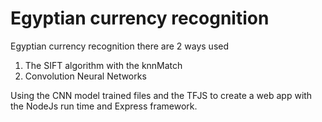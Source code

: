 # Egyptian currency recognition
Egyptian currency recognition
there are 2 ways used 
1. The SIFT algorithm with the knnMatch
2. Convolution Neural Networks

Using the CNN model trained files and the TFJS to create a web app with the NodeJs run time and Express framework.
